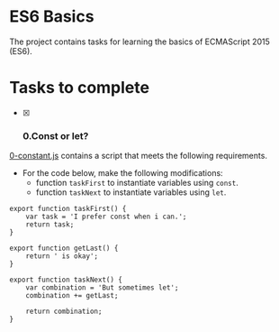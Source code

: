 # ES6 Basics
The project contains tasks for learning the basics of ECMAScript 2015 (ES6).

# Tasks to complete
- [x] <h3> 0.Const or let?</h3>
<u>0-constant.js</u> contains a script that meets the following requirements.
- For the code below, make the following modifications:
    * function `taskFirst` to instantiate variables using `const`.
    * function `taskNext` to instantiate variables using `let`.
``` 
export function taskFirst() {
    var task = 'I prefer const when i can.';
    return task;
}

export function getLast() {
    return ' is okay';
}

export function taskNext() {
    var combination = 'But sometimes let';
    combination += getLast;

    return combination;
} 
```



